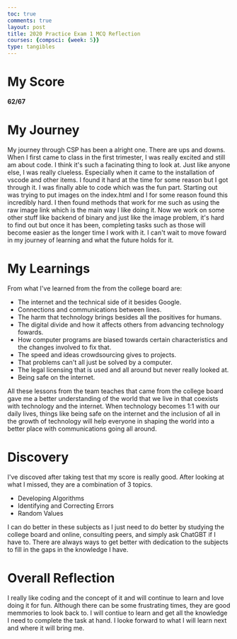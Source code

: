 ```yaml
---
toc: true
comments: true
layout: post
title: 2020 Practice Exam 1 MCQ Reflection
courses: {compsci: {week: 5}}
type: tangibles
---
```


# My Score
**62/67**

# My Journey
My journey through CSP has been a alright one. There are ups and downs. When I first came to class in the first trimester, I was really excited and still am about code. I think it's such a facinating thing to look at. Just like anyone else, I was really clueless. Especially when it came to the installation of vscode and other items. I found it hard at the time for some reason but I got through it. I was finally able to code which was the fun part. Starting out was trying to put images on the index.html and I for some reason found this incredibly hard. I then found methods that work for me such as using the raw image link which is the main way I like doing it. Now we work on some other stuff like backend of binary and just like the image problem, it's hard to find out but once it has been, completing tasks such as those will become easier as the longer time I work with it. I can't wait to move foward in my journey of learning and what the future holds for it.



# My Learnings
From what I've learned from the from the college board are:
- The internet and the technical side of it besides Google.
- Connections and communications between lines.
- The harm that technology brings besides all the positives for humans.
- The digital divide and how it affects others from advancing technology fowards.
- How computer programs are biased towards certain characteristics and the changes involved to fix that.
- The speed and ideas crowdsourcing gives to projects.
- That problems can't all just be solved by a computer.
- The legal licensing that is used and all around but never really looked at.
- Being safe on the internet.

All these lessons from the team teaches that came from the college board gave me a better understanding of the world that we live in that coexists with technology and the internet. When technology becomes 1:1 with our daily lives, things like being safe on the internet and the inclusion of all in the growth of technology will help everyone in shaping the world into a better place with communications going all around.



# Discovery
I've discoved after taking test that my score is really good. After looking at what I missed, they are a combination of 3 topics.
- Developing Algorithms
- Identifying and Correcting Errors
- Random Values

I can do better in these subjects as I just need to do better by studying the college board and online, consulting peers, and simply ask ChatGBT if I have to. There are always ways to get better with dedication to the subjects to fill in the gaps in the knowledge I have.



# Overall Reflection
I really like coding and the concept of it and will continue to learn and love doing it for fun. Although there can be some frustrating times, they are good memmories to look back to. I will contiue to learn and get all the knowledge I need to complete the task at hand. I looke forward to what I will learn next and where it will bring me.